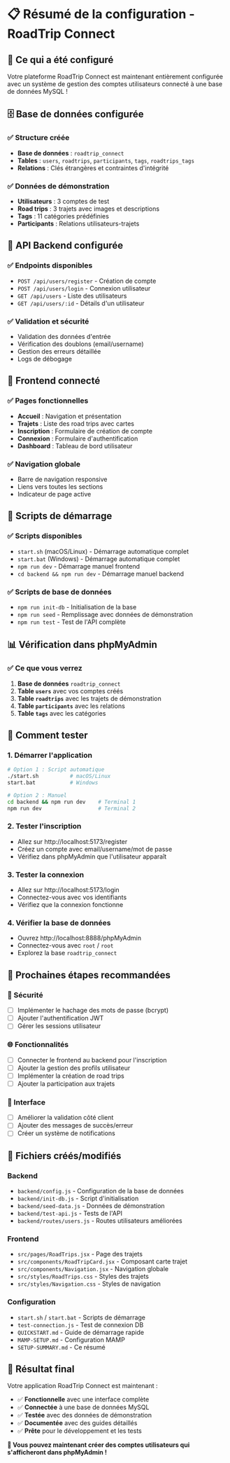 # 📋 Résumé de la configuration - RoadTrip Connect

## 🎯 Ce qui a été configuré

Votre plateforme RoadTrip Connect est maintenant entièrement configurée avec un système de gestion des comptes utilisateurs connecté à une base de données MySQL !

## 🗄️ Base de données configurée

### ✅ Structure créée
- **Base de données** : `roadtrip_connect`
- **Tables** : `users`, `roadtrips`, `participants`, `tags`, `roadtrips_tags`
- **Relations** : Clés étrangères et contraintes d'intégrité

### ✅ Données de démonstration
- **Utilisateurs** : 3 comptes de test
- **Road trips** : 3 trajets avec images et descriptions
- **Tags** : 11 catégories prédéfinies
- **Participants** : Relations utilisateurs-trajets

## 🔌 API Backend configurée

### ✅ Endpoints disponibles
- `POST /api/users/register` - Création de compte
- `POST /api/users/login` - Connexion utilisateur
- `GET /api/users` - Liste des utilisateurs
- `GET /api/users/:id` - Détails d'un utilisateur

### ✅ Validation et sécurité
- Validation des données d'entrée
- Vérification des doublons (email/username)
- Gestion des erreurs détaillée
- Logs de débogage

## 🎨 Frontend connecté

### ✅ Pages fonctionnelles
- **Accueil** : Navigation et présentation
- **Trajets** : Liste des road trips avec cartes
- **Inscription** : Formulaire de création de compte
- **Connexion** : Formulaire d'authentification
- **Dashboard** : Tableau de bord utilisateur

### ✅ Navigation globale
- Barre de navigation responsive
- Liens vers toutes les sections
- Indicateur de page active

## 🚀 Scripts de démarrage

### ✅ Scripts disponibles
- `start.sh` (macOS/Linux) - Démarrage automatique complet
- `start.bat` (Windows) - Démarrage automatique complet
- `npm run dev` - Démarrage manuel frontend
- `cd backend && npm run dev` - Démarrage manuel backend

### ✅ Scripts de base de données
- `npm run init-db` - Initialisation de la base
- `npm run seed` - Remplissage avec données de démonstration
- `npm run test` - Test de l'API complète

## 📊 Vérification dans phpMyAdmin

### ✅ Ce que vous verrez
1. **Base de données** `roadtrip_connect`
2. **Table `users`** avec vos comptes créés
3. **Table `roadtrips`** avec les trajets de démonstration
4. **Table `participants`** avec les relations
5. **Table `tags`** avec les catégories

## 🔧 Comment tester

### 1. **Démarrer l'application**
```bash
# Option 1 : Script automatique
./start.sh          # macOS/Linux
start.bat           # Windows

# Option 2 : Manuel
cd backend && npm run dev    # Terminal 1
npm run dev                  # Terminal 2
```

### 2. **Tester l'inscription**
- Allez sur http://localhost:5173/register
- Créez un compte avec email/username/mot de passe
- Vérifiez dans phpMyAdmin que l'utilisateur apparaît

### 3. **Tester la connexion**
- Allez sur http://localhost:5173/login
- Connectez-vous avec vos identifiants
- Vérifiez que la connexion fonctionne

### 4. **Vérifier la base de données**
- Ouvrez http://localhost:8888/phpMyAdmin
- Connectez-vous avec `root` / `root`
- Explorez la base `roadtrip_connect`

## 🎯 Prochaines étapes recommandées

### 🔐 Sécurité
- [ ] Implémenter le hachage des mots de passe (bcrypt)
- [ ] Ajouter l'authentification JWT
- [ ] Gérer les sessions utilisateur

### 🌐 Fonctionnalités
- [ ] Connecter le frontend au backend pour l'inscription
- [ ] Ajouter la gestion des profils utilisateur
- [ ] Implémenter la création de road trips
- [ ] Ajouter la participation aux trajets

### 🎨 Interface
- [ ] Améliorer la validation côté client
- [ ] Ajouter des messages de succès/erreur
- [ ] Créer un système de notifications

## 📁 Fichiers créés/modifiés

### Backend
- `backend/config.js` - Configuration de la base de données
- `backend/init-db.js` - Script d'initialisation
- `backend/seed-data.js` - Données de démonstration
- `backend/test-api.js` - Tests de l'API
- `backend/routes/users.js` - Routes utilisateurs améliorées

### Frontend
- `src/pages/RoadTrips.jsx` - Page des trajets
- `src/components/RoadTripCard.jsx` - Composant carte trajet
- `src/components/Navigation.jsx` - Navigation globale
- `src/styles/RoadTrips.css` - Styles des trajets
- `src/styles/Navigation.css` - Styles de navigation

### Configuration
- `start.sh` / `start.bat` - Scripts de démarrage
- `test-connection.js` - Test de connexion DB
- `QUICKSTART.md` - Guide de démarrage rapide
- `MAMP-SETUP.md` - Configuration MAMP
- `SETUP-SUMMARY.md` - Ce résumé

## 🎉 Résultat final

Votre application RoadTrip Connect est maintenant :
- ✅ **Fonctionnelle** avec une interface complète
- ✅ **Connectée** à une base de données MySQL
- ✅ **Testée** avec des données de démonstration
- ✅ **Documentée** avec des guides détaillés
- ✅ **Prête** pour le développement et les tests

**🚗 Vous pouvez maintenant créer des comptes utilisateurs qui s'afficheront dans phpMyAdmin !**
